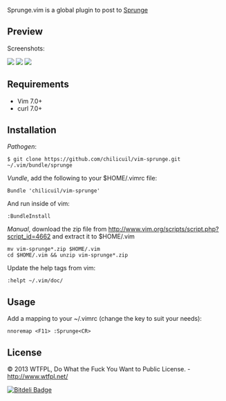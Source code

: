 Sprunge.vim is a global plugin to post to [Sprunge](http://sprunge.us/)

Preview
-------

Screenshots:

<img src="http://javier.io/assets/img/vim-sprunge-1.jpg"/>
<img src="http://javier.io/assets/img/vim-sprunge-2.jpg"/>
<img src="http://javier.io/assets/img/vim-sprunge-3.jpg"/>

Requirements
------------

* Vim 7.0+
* curl 7.0+

Installation
------------

*Pathogen*:

    $ git clone https://github.com/chilicuil/vim-sprunge.git ~/.vim/bundle/sprunge

*Vundle*, add the following to your $HOME/.vimrc file:

    Bundle 'chilicuil/vim-sprunge'

And run inside of vim:

    :BundleInstall

*Manual*, download the zip file from http://www.vim.org/scripts/script.php?script_id=4662 and extract it to $HOME/.vim

    mv vim-sprunge*.zip $HOME/.vim
    cd $HOME/.vim && unzip vim-sprunge*.zip

Update the help tags from vim:

    :helpt ~/.vim/doc/

Usage
-----

Add a mapping to your ~/.vimrc (change the key to suit your needs):

    nnoremap <F11> :Sprunge<CR>

License
-------

© 2013 WTFPL, Do What the Fuck You Want to Public License. - http://www.wtfpl.net/


[![Bitdeli Badge](https://d2weczhvl823v0.cloudfront.net/chilicuil/vim-sprunge/trend.png)](https://bitdeli.com/free "Bitdeli Badge")

